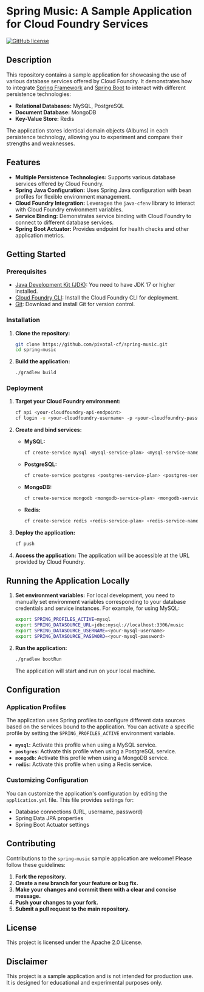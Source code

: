 # Spring Music: A Sample Application for Cloud Foundry Services

[![GitHub license](https://img.shields.io/github/license/pivotal-cf/spring-music)](https://github.com/pivotal-cf/spring-music/blob/master/LICENSE)

## Description

This repository contains a sample application for showcasing the use of various database services offered by Cloud Foundry. It demonstrates how to integrate [Spring Framework](https://spring.io/) and [Spring Boot](https://spring.io/projects/spring-boot/) to interact with different persistence technologies:

* **Relational Databases:** MySQL, PostgreSQL
* **Document Database:** MongoDB
* **Key-Value Store:** Redis

The application stores identical domain objects (Albums) in each persistence technology, allowing you to experiment and compare their strengths and weaknesses.

## Features

* **Multiple Persistence Technologies:** Supports various database services offered by Cloud Foundry.
* **Spring Java Configuration:** Uses Spring Java configuration with bean profiles for flexible environment management.
* **Cloud Foundry Integration:** Leverages the `java-cfenv` library to interact with Cloud Foundry environment variables.
* **Service Binding:** Demonstrates service binding with Cloud Foundry to connect to different database services.
* **Spring Boot Actuator:** Provides endpoint for health checks and other application metrics.

## Getting Started

### Prerequisites

* [Java Development Kit (JDK)](https://www.oracle.com/java/technologies/javase-downloads.html): You need to have JDK 17 or higher installed.
* [Cloud Foundry CLI](https://docs.cloudfoundry.org/cli/install-go-cli.html): Install the Cloud Foundry CLI for deployment.
* [Git](https://git-scm.com/downloads): Download and install Git for version control.

### Installation

1. **Clone the repository:**
   ```bash
   git clone https://github.com/pivotal-cf/spring-music.git
   cd spring-music
   ```

2. **Build the application:**
   ```bash
   ./gradlew build
   ```

### Deployment

1. **Target your Cloud Foundry environment:**
   ```bash
   cf api <your-cloudfoundry-api-endpoint>
   cf login -u <your-cloudfoundry-username> -p <your-cloudfoundry-password> -o <your-cloudfoundry-organization> -s <your-cloudfoundry-space>
   ```

2. **Create and bind services:**
   * **MySQL:**
     ```bash
     cf create-service mysql <mysql-service-plan> <mysql-service-name>
     ```
   * **PostgreSQL:**
     ```bash
     cf create-service postgres <postgres-service-plan> <postgres-service-name>
     ```
   * **MongoDB:**
     ```bash
     cf create-service mongodb <mongodb-service-plan> <mongodb-service-name>
     ```
   * **Redis:**
     ```bash
     cf create-service redis <redis-service-plan> <redis-service-name>
     ```

3. **Deploy the application:**
   ```bash
   cf push
   ```

4. **Access the application:**
   The application will be accessible at the URL provided by Cloud Foundry.

## Running the Application Locally

1. **Set environment variables:**
    For local development, you need to manually set environment variables corresponding to your database credentials and service instances. For example, for using MySQL:
    ```bash
    export SPRING_PROFILES_ACTIVE=mysql
    export SPRING_DATASOURCE_URL=jdbc:mysql://localhost:3306/music
    export SPRING_DATASOURCE_USERNAME=<your-mysql-username>
    export SPRING_DATASOURCE_PASSWORD=<your-mysql-password>
    ```

2. **Run the application:**
    ```bash
    ./gradlew bootRun
    ```

    The application will start and run on your local machine.

## Configuration

### Application Profiles

The application uses Spring profiles to configure different data sources based on the services bound to the application. You can activate a specific profile by setting the `SPRING_PROFILES_ACTIVE` environment variable.

* **`mysql`:** Activate this profile when using a MySQL service.
* **`postgres`:** Activate this profile when using a PostgreSQL service.
* **`mongodb`:** Activate this profile when using a MongoDB service.
* **`redis`:** Activate this profile when using a Redis service.

### Customizing Configuration

You can customize the application's configuration by editing the `application.yml` file. This file provides settings for:

* Database connections (URL, username, password)
* Spring Data JPA properties
* Spring Boot Actuator settings

## Contributing

Contributions to the `spring-music` sample application are welcome! Please follow these guidelines:

1. **Fork the repository.**
2. **Create a new branch for your feature or bug fix.**
3. **Make your changes and commit them with a clear and concise message.**
4. **Push your changes to your fork.**
5. **Submit a pull request to the main repository.**

## License

This project is licensed under the Apache 2.0 License.

## Disclaimer

This project is a sample application and is not intended for production use. It is designed for educational and experimental purposes only.

